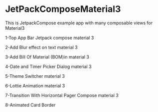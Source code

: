# JetPackComposeMaterial3
This is JetpackCompose example app with many composable views for Material3 

1-Top App Bar Jetpack compose material 3  

2-Add Blur effect on text material 3   

3-Add Bill Of Material (BOM)in material 3  

4-Date and Timer Picker Dialog material 3  

5-Theme Switcher material 3  

6-Lottie Animation material 3  

7-Transition With Horizontal Pager Compose material 3  

8-Animated Card Border
